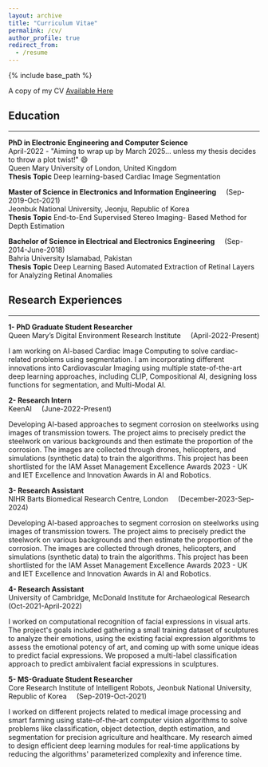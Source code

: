 ```yaml
---
layout: archive
title: "Curriculum Vitae"
permalink: /cv/
author_profile: true
redirect_from:
  - /resume
---
```


{% include base_path %}

A copy of my CV [Available Here](https://drive.google.com/file/d/1q8P8FSIxToMyV7ZqxKVVQPdXIPqVJUyu/view?usp=sharing)

## Education
-----------------------
**PhD in Electronic Engineering and Computer Science**  <br>
April-2022 - "Aiming to wrap up by March 2025... unless my thesis decides to throw a plot twist!" 😄<br>
Queen Mary University of London, United Kingdom  
**Thesis Topic** Deep learning-based Cardiac Image Segmentation

**Master of Science in Electronics and Information Engineering** &nbsp;&nbsp;&nbsp;   (Sep-2019-Oct-2021) <br>
Jeonbuk National University, Jeonju, Republic of Korea  
**Thesis Topic** End-to-End Supervised Stereo Imaging-
Based Method for Depth Estimation

**Bachelor of Science in Electrical and Electronics Engineering**  &nbsp;&nbsp;&nbsp;   (Sep-2014-June-2018) <br>
Bahria University Islamabad, Pakistan  
**Thesis Topic** Deep Learning Based Automated Extraction of
Retinal Layers for Analyzing Retinal Anomalies


## Research Experiences 
-----------------------
**1- PhD Graduate Student Researcher** <br> 
Queen Mary’s Digital Environment Research Institute &nbsp;&nbsp;&nbsp;   (April-2022-Present)

I am working on AI-based Cardiac Image Computing to solve cardiac-related problems using segmentation. I am incorporating different innovations into Cardiovascular Imaging using multiple state-of-the-art deep learning approaches, including CLIP, Compositional AI, designing loss functions for segmentation, and Multi-Modal AI.

**2- Research Intern** <br> 
KeenAI    &nbsp;&nbsp;&nbsp; (June-2022-Present)

Developing AI-based approaches to segment corrosion on steelworks using images of transmission towers. The project aims to precisely predict the steelwork on various backgrounds and then estimate the proportion of the corrosion. The images are collected through drones, helicopters, and simulations (synthetic data) to train the algorithms. This project has been shortlisted for the IAM Asset Management Excellence Awards 2023 - UK and IET Excellence and Innovation Awards in AI and Robotics.

**3- Research Assistant** <br> 
NIHR Barts Biomedical Research Centre, London    &nbsp;&nbsp;&nbsp; (December-2023-Sep-2024)

Developing AI-based approaches to segment corrosion on steelworks using images of transmission towers. The project aims to precisely predict the steelwork on various backgrounds and then estimate the proportion of the corrosion. The images are collected through drones, helicopters, and simulations (synthetic data) to train the algorithms. This project has been shortlisted for the IAM Asset Management Excellence Awards 2023 - UK and IET Excellence and Innovation Awards in AI and Robotics.

**4- Research Assistant** <br> 
University of Cambridge, McDonald Institute for Archaeological Research   &nbsp;&nbsp;&nbsp; (Oct-2021-April-2022)

I worked on computational recognition of facial expressions in visual arts. The project's goals included gathering a small training dataset of sculptures to analyze their emotions, using the existing facial expression algorithms to assess the emotional potency of art, and coming up with some unique ideas to predict facial expressions. We proposed a multi-label classification approach
to predict ambivalent facial expressions in sculptures.

**5- MS-Graduate Student Researcher** <br>
Core Research Institute of Intelligent Robots, Jeonbuk National University, Republic of Korea   &nbsp;&nbsp;&nbsp; (Sep-2019-Oct-2021)

I worked on different projects related to medical image processing and smart farming using state-of-the-art computer vision algorithms to solve problems like classification, object detection, depth estimation, and segmentation for precision agriculture and healthcare. My research aimed to design efficient deep learning modules for real-time applications by reducing the algorithms' parameterized complexity and inference time.
  

